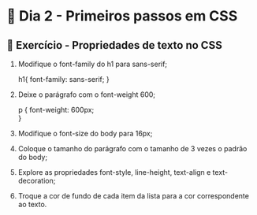 # :dart: Dia 2 - Primeiros passos em CSS

## :rocket: Exercício - Propriedades de texto no CSS

1. Modifique o font-family do h1 para sans-serif;

    h1{
      font-family: sans-serif;
    }

2. Deixe o parágrafo com o font-weight 600;

    p {
      font-weight: 600px;    
    }

3. Modifique o font-size do body para 16px;

4. Coloque o tamanho do parágrafo com o tamanho de 3 vezes o padrão do body;

5. Explore as propriedades font-style, line-height, text-align e text-decoration;

6. Troque a cor de fundo de cada item da lista para a cor correspondente ao texto.

